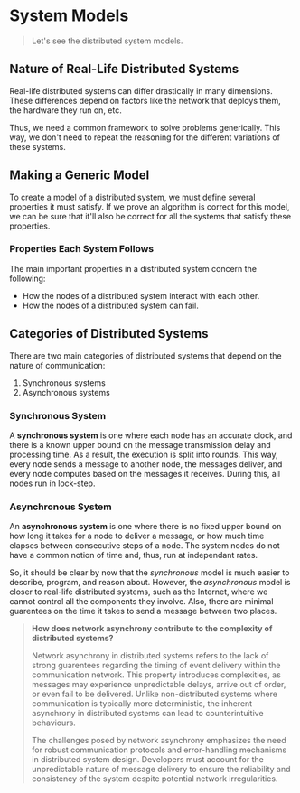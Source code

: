 # System Models

> Let's see the distributed system models.

## Nature of Real-Life Distributed Systems

Real-life distributed systems can differ drastically in many dimensions. These differences depend on factors like the network that deploys them, the hardware they run on, etc.

Thus, we need a common framework to solve problems generically. This way, we don't need to repeat the reasoning for the different variations of these systems.

## Making a Generic Model

To create a model of a distributed system, we must define several properties it must satisfy. If we prove an algorithm is correct for this model, we can be sure that it'll also be correct for all the systems that satisfy these properties.

### Properties Each System Follows

The main important properties in a distributed system concern the following:
  - How the nodes of a distributed system interact with each other.
  - How the nodes of a distributed system can fail.

## Categories of Distributed Systems

There are two main categories of distributed systems that depend on the nature of communication:
  1. Synchronous systems
  2. Asynchronous systems

### Synchronous System

A **synchronous system** is one where each node has an accurate clock, and there is a known upper bound on the message transmission delay and processing time. As a result, the execution is split into rounds. This way, every node sends a message to another node, the messages deliver, and every node computes based on the messages it receives. During this, all nodes run in lock-step.

### Asynchronous System

An **asynchronous system** is one where there is no fixed upper bound on how long it takes for a node to deliver a message, or how much time elapses between consecutive steps of a node. The system nodes do not have a common notion of time and, thus, run at independant rates.

So, it should be clear by now that the *synchronous* model is much easier to describe, program, and reason about. However, the *asynchronous* model is closer to real-life distributed systems, such as the Internet, where we cannot control all the components they involve. Also, there are minimal guarentees on the time it takes to send a message between two places.

> **How does network asynchrony contribute to the complexity of distributed systems?**
>
> Network asynchrony in distributed systems refers to the lack of strong guarentees regarding the timing of event delivery within the communication network. This property introduces complexities, as messages may experience unpredictable delays, arrive out of order, or even fail to be delivered. Unlike non-distributed systems where communication is typically more deterministic, the inherent asynchrony in distributed systems can lead to counterintuitive behaviours.
>
> The challenges posed by network asynchrony emphasizes the need for robust communication protocols and error-handling mechanisms in distributed system design. Developers must account for the unpredictable nature of message delivery to ensure the reliability and consistency of the system despite potential network irregularities.